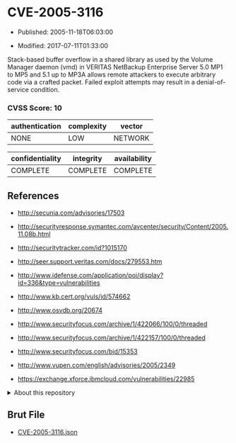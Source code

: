 # CVE-2005-3116

- Published: 2005-11-18T06:03:00

- Modified: 2017-07-11T01:33:00

Stack-based buffer overflow in a shared library as used by the Volume Manager daemon (vmd) in VERITAS NetBackup Enterprise Server 5.0 MP1 to MP5 and 5.1 up to MP3A allows remote attackers to execute arbitrary code via a crafted packet. Failed exploit attempts may result in a denial-of-service condition.

### CVSS Score: **10**

| authentication | complexity | vector |
| --- | --- | --- |
| NONE | LOW | NETWORK |

| confidentiality | integrity | availability |
| --- | --- | --- |
| COMPLETE | COMPLETE | COMPLETE |

## References

* http://secunia.com/advisories/17503

* http://securityresponse.symantec.com/avcenter/security/Content/2005.11.08b.html

* http://securitytracker.com/id?1015170

* http://seer.support.veritas.com/docs/279553.htm

* http://www.idefense.com/application/poi/display?id=336&type=vulnerabilities

* http://www.kb.cert.org/vuls/id/574662

* http://www.osvdb.org/20674

* http://www.securityfocus.com/archive/1/422066/100/0/threaded

* http://www.securityfocus.com/archive/1/422157/100/0/threaded

* http://www.securityfocus.com/bid/15353

* http://www.vupen.com/english/advisories/2005/2349

* https://exchange.xforce.ibmcloud.com/vulnerabilities/22985

<details>
<summary>About this repository</summary> 

  This repository is part of the project [Live Hack CVE](https://github.com/Live-Hack-CVE). Main website can be found [www.live-hack.org](https://www.live-hack.org) 
  
  Made by [Sn0wAlice](https://github.com/Sn0wAlice) for the people that care about security and need to have a feed of the latest CVEs. Hope you enjoy it, don't forget to star the repo and follow me on [Twitter](https://twitter.com/Sn0wAlice) and [Github](https://github.com/Sn0wAlice). And that is my [personnal website](https://www.alice-snow.me/)

  - [Home Page](https://github.com/Live-Hack-CVE)
  - [Framework](https://github.com/Live-Hack-CVE/cve-framework)
  - [CVE database](https://github.com/Live-Hack-CVE/full_database)
  - [Changelog](https://github.com/Live-Hack-CVE/Changelog)
</details>

## Brut File

* [CVE-2005-3116.json](https://raw.githubusercontent.com/Live-Hack-CVE/full_database/main/cves/2005/CVE-2005-3116.json)

